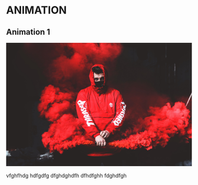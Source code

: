 # ANIMATION
## **Animation 1**
![](animation%201/2.jpg)

 vfghfhdg
hdfgdfg
dfghdghdfh
dfhdfghh
fdghdfgh
